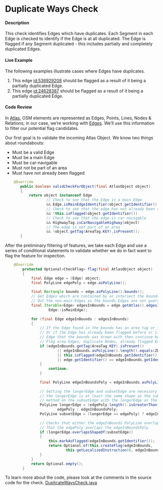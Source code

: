 # Duplicate Ways Check

#### Description

This check identifies Edges which have duplicates. Each Segment in each Edge is checked to identify 
if the Edge is at all duplicated. The Edge is flagged if any Segment duplicated - this includes
partially and completely duplicated Edges.

#### Live Example
The following examples illustrate cases where Edges have duplicates.
1) This edge [id:536929208](https://www.openstreetmap.org/way/536929208) should be flagged as a
result of it being a partially duplicated Edge.
2) This edge [id:24628387](https://www.openstreetmap.org/way/24628387) should be flagged as a result
of it being a partially duplicated Edge.

#### Code Review

In [Atlas](https://github.com/osmlab/atlas), OSM elements are represented as Edges, Points, Lines, 
Nodes & Relations; in our case, we’re working with [Edges](https://github.com/osmlab/atlas/blob/dev/src/main/java/org/openstreetmap/atlas/geography/atlas/items/Edge.java).
We’ll use this information to filter our potential flag candidates.

Our first goal is to validate the incoming Atlas Object. We know two things about roundabouts:
* Must be a valid Edge
* Must be a main Edge
* Must be car-navigable
* Must not be part of an area
* Must have not already been flagged


```java
    @Override
       public boolean validCheckForObject(final AtlasObject object)
       {
           return object instanceof Edge
                   // Check to see that the Edge is a main Edge
                   && Edge.isMainEdgeIdentifier(object.getIdentifier())
                   // Check to see that the edge has not already been seen
                   && !this.isFlagged(object.getIdentifier())
                   // Check to see that the edge is car navigable
                   && HighwayTag.isCarNavigableHighway(object)
                   // The edge is not part of an area
                   && !object.getTag(AreaTag.KEY).isPresent();
       }
```

After the preliminary filtering of features, we take each Edge and use a series of conditional
statements to validate whether we do in fact want to flag the feature for inspection.

```java
    @Override
        protected Optional<CheckFlag> flag(final AtlasObject object)
        {
            final Edge edge = (Edge) object;
            final PolyLine edgePoly = edge.asPolyLine();
    
            final Rectangle bounds = edge.asPolyLine().bounds();
            // Get Edges which are contained by or intersect the bounds, and then filter
            // Out the non-main Edges as the bounds Edges are not guaranteed to be uni-directional
            final Iterable<Edge> edgesInBounds = edge.getAtlas().edgesIntersecting(bounds,
                    Edge::isMainEdge);
    
            for (final Edge edgeInBounds : edgesInBounds)
            {
                // If the Edge found in the bounds has an area tag or if the Edge has a length of 0
                // Or if the Edge has already been flagged before or if the Edge in bounds is the
                // Edge that the bounds was drawn with then continue because we don't want to
                // Flag area Edges, duplicate Nodes, already flagged Edges, or the Edge of interest
                if (edgeInBounds.getTag(AreaTag.KEY).isPresent()
                        || edgeInBounds.asPolyLine().length().equals(ZERO_DISTANCE)
                        || this.isFlagged(edgeInBounds.getIdentifier())
                        || edge.getIdentifier() == edgeInBounds.getIdentifier())
                {
                    continue;
                }
    
                final PolyLine edgeInBoundsPoly = edgeInBounds.asPolyLine();
    
                // Getting the longerEdge and subsetEdge are necessary as .overlapShapeOf() checks that
                // the longerEdge is at least the same shape as the subsetEdge. If we were to call this
                // method on the subsetEdge with the longerEdge as the parameter, it would return False.
                PolyLine longerEdge = (edgePoly.length().isGreaterThan(edgeInBoundsPoly.length())) ?
                        edgePoly : edgeInBoundsPoly;
                PolyLine subsetEdge = (longerEdge == edgePoly) ? edgeInBoundsPoly : edgePoly;
    
                // Checks that either the edgeInBounds PolyLine overlaps the edgePoly or
                // That the edgePoly overlaps the edgeInBoundsPoly
                if (longerEdge.overlapsShapeOf(subsetEdge))
                {
                    this.markAsFlagged(edgeInBounds.getIdentifier());
                    return Optional.of(this.createFlag(edgeInBounds,
                            this.getLocalizedInstruction(0, edgeInBounds.getOsmIdentifier())));
                }
            }
            return Optional.empty();
        }
```

To learn more about the code, please look at the comments in the source code for the check.
[DuplicateWaysCheck.java](../../src/main/java/org/openstreetmap/atlas/checks/validation/linear/edges/DuplicateWaysCheck.java)
